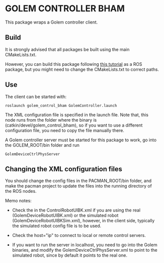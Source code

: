 GOLEM CONTROLLER BHAM
=====================

This package wraps a Golem controller client. 

Build
-----

It is strongly advised that all packages be built using the main CMakeLists.txt.

However, you can build this package following [this tutorial](http://wiki.ros.org/ROS/Tutorials/BuildingPackages) as a ROS package, but you might need to change the CMakeLists.txt to correct paths.


Use
---

The client can be started with:

`roslaunch golem_control_bham GolemController.launch`

The XML configuration file is specified in the launch file. Note that, this node runs from the folder where the binary is (catkin/devel/golem_control_bham), so if you want to use a different configuration file, you need to copy the file manually there.

A Golem controller server must be started for this package to work, go into the GOLEM_ROOT/bin folder and run

`GolemDeviceCtrlPhysServer` 



Changing the XML configuration files
------------------------------------

You should change the config files in the PACMAN_ROOT/bin folder, and make the pacman project to update the files into the running directory of the ROS nodes.

Memo notes: 

* Check the in the ControlRobotUIBK.xml if you are using the real (GolemDeviceRobotUIBK.xml) or the simulated robot (GolemDeviceRobotUIBKSim.xml), however, in the client side, typically the simulated robot config file is to be used.

* Check the host="ip" to connect to local or remote control servers.

* If you want to run the server in localhost, you need to go into the Golem binaries, and modify the GolemDeviceCtrlPhysServer.xml to point to the simulated robot, since by default it points to the real one.

